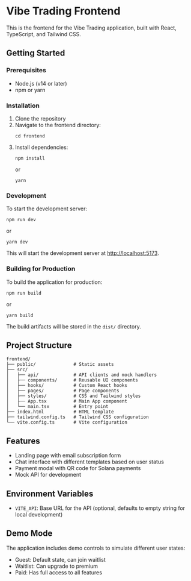 # Vibe Trading Frontend

This is the frontend for the Vibe Trading application, built with React, TypeScript, and Tailwind CSS.

## Getting Started

### Prerequisites

- Node.js (v14 or later)
- npm or yarn

### Installation

1. Clone the repository
2. Navigate to the frontend directory:
   ```
   cd frontend
   ```
3. Install dependencies:
   ```
   npm install
   ```
   or
   ```
   yarn
   ```

### Development

To start the development server:

```
npm run dev
```

or

```
yarn dev
```

This will start the development server at [http://localhost:5173](http://localhost:5173).

### Building for Production

To build the application for production:

```
npm run build
```

or

```
yarn build
```

The build artifacts will be stored in the `dist/` directory.

## Project Structure

```
frontend/
├── public/              # Static assets
├── src/
│   ├── api/             # API clients and mock handlers
│   ├── components/      # Reusable UI components
│   ├── hooks/           # Custom React hooks
│   ├── pages/           # Page components
│   ├── styles/          # CSS and Tailwind styles
│   ├── App.tsx          # Main App component
│   └── main.tsx         # Entry point
├── index.html           # HTML template
├── tailwind.config.ts   # Tailwind CSS configuration
└── vite.config.ts       # Vite configuration
```

## Features

- Landing page with email subscription form
- Chat interface with different templates based on user status
- Payment modal with QR code for Solana payments
- Mock API for development

## Environment Variables

- `VITE_API`: Base URL for the API (optional, defaults to empty string for local development)

## Demo Mode

The application includes demo controls to simulate different user states:
- Guest: Default state, can join waitlist
- Waitlist: Can upgrade to premium
- Paid: Has full access to all features